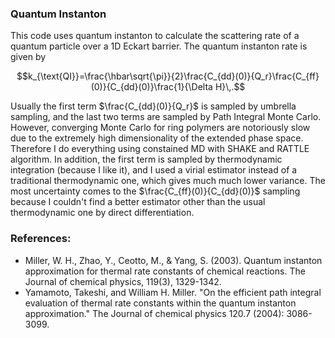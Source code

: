### Quantum Instanton

This code uses quantum instanton to calculate the scattering rate of a quantum particle over a 1D Eckart barrier. The quantum instanton rate is given by

$$k_{\text{QI}}=\frac{\hbar\sqrt{\pi}}{2}\frac{C_{dd}(0)}{Q_r}\frac{C_{ff}(0)}{C_{dd}(0)}\frac{1}{\Delta H}\,.$$

Usually the first term $\frac{C_{dd}(0)}{Q_r}$ is sampled by umbrella sampling, and the last two terms are sampled by Path Integral Monte Carlo. However, converging Monte Carlo for ring polymers are notoriously slow due to the extremely high dimensionality of the extended phase space. Therefore I do everything using constained MD with SHAKE and RATTLE algorithm. In addition, the first term is sampled by thermodynamic integration (because I like it), and I used a virial estimator instead of a traditional thermodynamic one, which gives much much lower variance. The most uncertainty comes to the $\frac{C_{ff}(0)}{C_{dd}(0)}$ sampling because I couldn't find a better estimator other than the usual thermodynamic one by direct differentiation.

### References:
 - Miller, W. H., Zhao, Y., Ceotto, M., & Yang, S. (2003). Quantum instanton approximation for thermal rate constants of chemical reactions. The Journal of chemical physics, 119(3), 1329-1342.
 - Yamamoto, Takeshi, and William H. Miller. "On the efficient path integral evaluation of thermal rate constants within the quantum instanton approximation." The Journal of chemical physics 120.7 (2004): 3086-3099.

